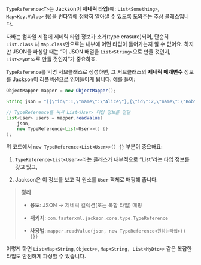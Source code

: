 
`TypeReference<T>`는 Jackson이 **제네릭 타입**(예: `List<Something>`, `Map<Key,Value>` 등)을 런타임에 정확히 알아낼 수 있도록 도와주는 추상 클래스입니다.

자바는 컴파일 시점에 제네릭 타입 정보가 소거(type erasure)되어, 단순히 `List.class` 나 `Map.class`만으로는 내부에 어떤 타입이 들어가는지 알 수 없어요. 하지만 JSON을 파싱할 때는 “이 JSON 배열을 `List<String>`으로 만들 것인지, `List<MyDto>`로 만들 것인지”가 중요하죠.

`TypeReference`를 익명 서브클래스로 생성하면, 그 서브클래스의 **제네릭 매개변수** 정보를 Jackson이 리플렉션으로 읽어들이게 됩니다. 예를 들어:

```java
ObjectMapper mapper = new ObjectMapper();

String json = "[{\"id\":1,\"name\":\"Alice\"},{\"id\":2,\"name\":\"Bob\"}]";

// TypeReference를 써서 List<User> 타입 정보를 전달
List<User> users = mapper.readValue(
    json,
    new TypeReference<List<User>>() {}
);
```

위 코드에서 `new TypeReference<List<User>>() {}` 부분이 중요해요:

1. `TypeReference<List<User>>`라는 클래스가 내부적으로 “List”라는 타입 정보를 갖고 있고,
    
2. Jackson은 이 정보를 보고 각 원소를 `User` 객체로 매핑해 줍니다.
    

> **정리**
> 
> - **용도**: JSON → 제네릭 컬렉션(또는 복합 타입) 매핑
>     
> - **패키지**: `com.fasterxml.jackson.core.type.TypeReference`
>     
> - **사용법**: `mapper.readValue(json, new TypeReference<원하는타입>() {})`
>     

이렇게 하면 `List<Map<String,Object>>`, `Map<String, List<MyDto>>` 같은 복잡한 타입도 안전하게 파싱할 수 있습니다.